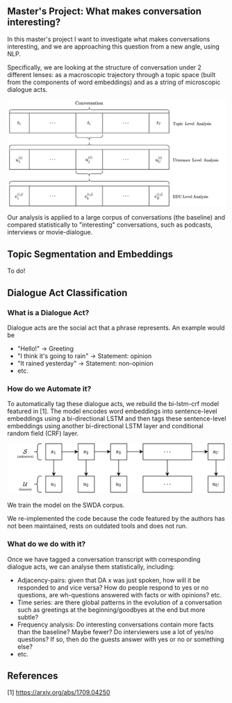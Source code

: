 ## Master's Project: What makes conversation interesting?

In this master's project I want to investigate what makes conversations interesting, and we are approaching this question from a new angle, using NLP.

Specifically, we are looking at the structure of conversation under 2 different lenses: as a macroscopic trajectory through a topic space (built from the components of word embeddings) and as a string of microscopic dialogue acts.

![](conv_structure.jpg)

Our analysis is applied to a large corpus of conversations (the baseline) and compared statistically to "interesting" conversations, such as podcasts, interviews or movie-dialogue.

## Topic Segmentation and Embeddings

To do!

## Dialogue Act Classification

### What is a Dialogue Act?

Dialogue acts are the social act that a phrase represents. An example would be

  * "Hello!" -> Greeting
  * "I think it's going to rain" -> Statement: opinion
  * "It rained yesterday" -> Statement: non-opinion
  * etc.

### How do we Automate it?

To automatically tag these dialogue acts, we rebuild the bi-lstm-crf model featured in [1]. The model encodes word embeddings into sentence-level embeddings using a bi-directional LSTM and then tags these sentence-level embeddings using another bi-directional LSTM layer and conditional random field (CRF) layer.


![CRF layer](crf.jpg)

We train the model on the SWDA corpus.

We re-implemented the code because the code featured by the authors has not been maintained, rests on outdated tools and does not run.

### What do we do with it?
Once we have tagged a conversation transcript with corresponding dialogue acts, we can analyse them statistically, including:

  * Adjacency-pairs: given that DA x was just spoken, how will it be responded to and vice versa? How do people respond to yes or no questions, are wh-questions answered with facts or with opinions? etc.
  * Time series: are there global patterns in the evolution of a conversation such as greetings at the beginning/goodbyes at the end but more subtle?
  * Frequency analysis: Do interesting conversations contain more facts than the baseline? Maybe fewer? Do interviewers use a lot of yes/no questions? If so, then do the guests answer with yes or no or something else?
  * etc.

## References

[1] https://arxiv.org/abs/1709.04250
